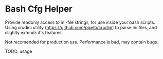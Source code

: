 # Bash Cfg Helper

Provide readonly access to ini-file strings, for use inside your bash scripts.
Using crudini utility (https://github.com/pixelb/crudini) to parse ini files, and slighlty extends it's features.

Not recomended for production use. Performance is bad, may contain bugs.

TODO: usage

